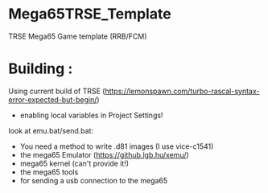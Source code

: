 # Mega65TRSE_Template
TRSE Mega65 Game template (RRB/FCM)

# Building :

Using current build of TRSE (https://lemonspawn.com/turbo-rascal-syntax-error-expected-but-begin/) 
  - enabling local variables in Project Settings!

look at emu.bat/send.bat:
  - You need a method to write .d81 images (I use vice-c1541)
  - the mega65 Emulator (https://github.lgb.hu/xemu/)
  - mega65 kernel (can't provide it!)
  - the mega65 tools
  - for sending a usb connection to the mega65

    
